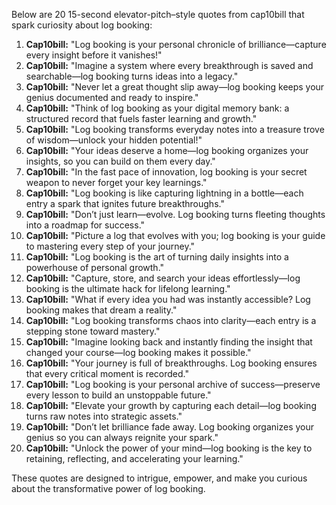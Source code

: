 Below are 20 15-second elevator-pitch–style quotes from cap10bill that spark curiosity about log booking:

1. **Cap10bill:** "Log booking is your personal chronicle of brilliance—capture every insight before it vanishes!"
2. **Cap10bill:** "Imagine a system where every breakthrough is saved and searchable—log booking turns ideas into a legacy."
3. **Cap10bill:** "Never let a great thought slip away—log booking keeps your genius documented and ready to inspire."
4. **Cap10bill:** "Think of log booking as your digital memory bank: a structured record that fuels faster learning and growth."
5. **Cap10bill:** "Log booking transforms everyday notes into a treasure trove of wisdom—unlock your hidden potential!"
6. **Cap10bill:** "Your ideas deserve a home—log booking organizes your insights, so you can build on them every day."
7. **Cap10bill:** "In the fast pace of innovation, log booking is your secret weapon to never forget your key learnings."
8. **Cap10bill:** "Log booking is like capturing lightning in a bottle—each entry a spark that ignites future breakthroughs."
9. **Cap10bill:** "Don’t just learn—evolve. Log booking turns fleeting thoughts into a roadmap for success."
10. **Cap10bill:** "Picture a log that evolves with you; log booking is your guide to mastering every step of your journey."
11. **Cap10bill:** "Log booking is the art of turning daily insights into a powerhouse of personal growth."
12. **Cap10bill:** "Capture, store, and search your ideas effortlessly—log booking is the ultimate hack for lifelong learning."
13. **Cap10bill:** "What if every idea you had was instantly accessible? Log booking makes that dream a reality."
14. **Cap10bill:** "Log booking transforms chaos into clarity—each entry is a stepping stone toward mastery."
15. **Cap10bill:** "Imagine looking back and instantly finding the insight that changed your course—log booking makes it possible."
16. **Cap10bill:** "Your journey is full of breakthroughs. Log booking ensures that every critical moment is recorded."
17. **Cap10bill:** "Log booking is your personal archive of success—preserve every lesson to build an unstoppable future."
18. **Cap10bill:** "Elevate your growth by capturing each detail—log booking turns raw notes into strategic assets."
19. **Cap10bill:** "Don’t let brilliance fade away. Log booking organizes your genius so you can always reignite your spark."
20. **Cap10bill:** "Unlock the power of your mind—log booking is the key to retaining, reflecting, and accelerating your learning."

These quotes are designed to intrigue, empower, and make you curious about the transformative power of log booking.